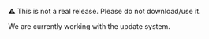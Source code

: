 ⚠️ This is not a real release. Please do not download/use it.

We are currently working with the update system.